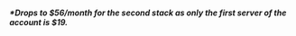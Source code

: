 <!-- usedin: [ _general/account] - post: -->

##### *Drops to $56/month for the second stack as only the first server of the account is $19.

